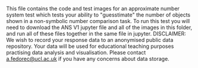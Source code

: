 This file contains the code and test images for an approximate number system test which tests your ability to "guesstimate" the number of objects shown in a non-symbolic number comparison task.
To run this test you will need to download the ANS V1 jupyter file and all of the images in this folder, and run all of these files together in the same file in jupyter.
DISCLAIMER:
We wish to record your response data to an anonymised public data repository.  Your data will be used for educational teaching purposes practising data analysis and visualisation.
Please contact a.fedorec@ucl.ac.uk if you have any concerns about data storage.
